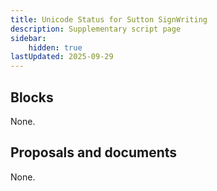 ```yaml
---
title: Unicode Status for Sutton SignWriting
description: Supplementary script page
sidebar:
    hidden: true
lastUpdated: 2025-09-29
---
```




## Blocks

None.

## Proposals and documents

None.

